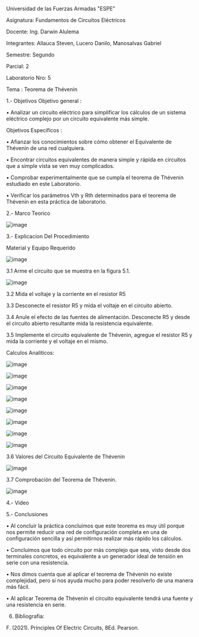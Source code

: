 Universidad de las Fuerzas Armadas "ESPE"

Asignatura: Fundamentos de Circuitos Eléctricos

Docente: Ing. Darwin Alulema

Integrantes: Allauca Steven, Lucero Danilo, Manosalvas Gabriel

Semestre: Segundo

Parcial: 2

Laboratorio Nro: 5

Tema : Teorema de Thévenin

1.- Objetivos
Objetivo general :

• Analizar un circuito eléctrico para simplificar los cálculos de un sistema eléctrico complejo por un circuito equivalente más simple.

Objetivos Específicos :

• Afianzar los conocimientos sobre cómo obtener el Equivalente de Thévenin de una red cualquiera.

• Encontrar circuitos equivalentes de manera simple y rápida en circuitos que a simple vista se ven muy complicados.

• Comprobar experimentalmente que se cumpla el teorema de Thévenin estudiado en este Laboratorio.

• Verificar los parámetros Vth y Rth determinados para el teorema de Thévenin en esta práctica de laboratorio.

2.- Marco Teorico

![image](https://user-images.githubusercontent.com/94025287/149041073-84efa8dc-ef26-4b6b-95fd-f74d902cd84b.png)


3.- Explicacion Del Procedimiento

Material y Equipo Requerido

![image](https://user-images.githubusercontent.com/94025287/148799826-dabb5ce1-9052-496f-9a9c-c6e936d93df6.png)

3.1 Arme el circuito que se muestra en la figura 5.1.

![image](https://user-images.githubusercontent.com/94025287/148799884-97edc782-6516-48c8-b1d4-be7c078c24b9.png)

3.2 Mida el voltaje y la corriente en el resistor R5

3.3 Desconecte el resistor R5 y mida el voltaje en el circuito abierto.

3.4 Anule el efecto de las fuentes de alimentación. Desconecte R5 y desde el circuito abierto resultante mida la resistencia equivalente.

3.5 Implemente el circuito equivalente de Thévenin, agregue el resistor R5 y mida la corriente y el voltaje en el mismo.

Calculos Analiticos:

![image](https://user-images.githubusercontent.com/94025287/149046673-69244b2c-b744-4776-ab2d-cf80bcda70bf.png)

![image](https://user-images.githubusercontent.com/94025287/149046697-f682d9ec-eabf-40fa-bb65-af9ba3a3e8b1.png)

![image](https://user-images.githubusercontent.com/94025287/149047010-6491a918-e227-4b20-8a38-e6a86092c5c2.png)

![image](https://user-images.githubusercontent.com/94025287/149047091-158145e8-eaa5-4856-846c-2ea5945a0c2b.png)

![image](https://user-images.githubusercontent.com/94025287/149047661-5a34fd68-ab1d-44e1-99b7-40ce4ed0d411.png)

![image](https://user-images.githubusercontent.com/94025287/149047723-e9adbe1f-25e6-46c0-92c0-cf443d0d8c67.png)

![image](https://user-images.githubusercontent.com/94025287/149047771-78f0edbd-e06e-4915-a643-1c6f867bdfa5.png)

![image](https://user-images.githubusercontent.com/94025287/149048045-3b0b7899-1abd-429f-b58b-5ec5eb706b1b.png)



3.6 Valores del Circuito Equivalente de Thévenin

![image](https://user-images.githubusercontent.com/94025287/149041230-19c02d5a-c790-4d29-9ae8-1431b0bc881f.png)

3.7 Comprobación del Teorema de Thévenin.

![image](https://user-images.githubusercontent.com/94025287/149041254-69b1966d-b97a-4ac7-9989-b76abefa3daf.png)

4.- Video


5.- Conclusiones

• Al concluir la práctica concluimos que este teorema es muy útil porque nos permite reducir una red de configuración completa en una de configuración sencilla y así permitirnos realizar más rápido los cálculos.

• Concluimos que todo circuito por más complejo que sea, visto desde dos terminales concretos, es equivalente a un generador ideal de tensión en serie con una resistencia.

• Nos dimos cuenta que al aplicar el teorema de Thévenin no existe complejidad, pero si nos ayuda mucho para poder resolverlo de una manera más fácil.

• Al aplicar Teorema de Thévenin el circuito equivalente tendrá una fuente y una resistencia en serie.

6. Bibliografia:

F. (2021). Principles Of Electric Circuits, 8Ed. Pearson.
